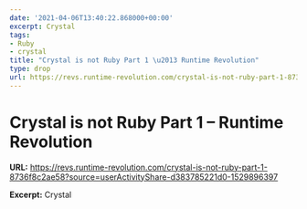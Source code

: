 ```yaml
---
date: '2021-04-06T13:40:22.868000+00:00'
excerpt: Crystal
tags:
- Ruby
- crystal
title: "Crystal is not Ruby Part 1 \u2013 Runtime Revolution"
type: drop
url: https://revs.runtime-revolution.com/crystal-is-not-ruby-part-1-8736f8c2ae58?source=userActivityShare-d383785221d0-1529896397
---
```


# Crystal is not Ruby Part 1 – Runtime Revolution

**URL:** https://revs.runtime-revolution.com/crystal-is-not-ruby-part-1-8736f8c2ae58?source=userActivityShare-d383785221d0-1529896397

**Excerpt:** Crystal

